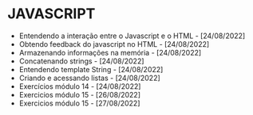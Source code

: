 # JAVASCRIPT
- Entendendo a interação entre o Javascript e o HTML - [24/08/2022]
- Obtendo feedback do javascript no HTML - [24/08/2022]
- Armazenando informações na memória - [24/08/2022]
- Concatenando strings - [24/08/2022]
- Entendendo template String - [24/08/2022]
- Criando e acessando listas - [24/08/2022]
- Exercícios módulo 14 - [24/08/2022]
- Exercicios módulo 15 - [26/08/2022]
- Exercicios módulo 15 - [27/08/2022]